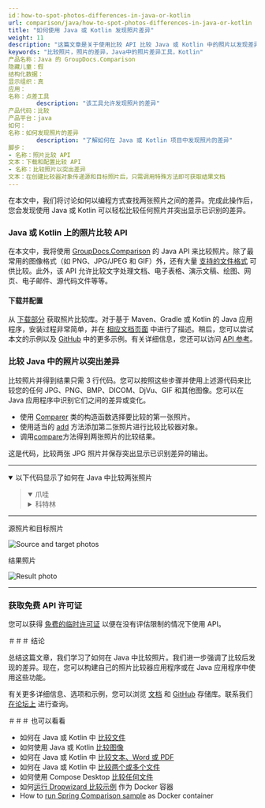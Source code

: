 ```yaml
---
id：how-to-spot-photos-differences-in-java-or-kotlin
url: comparison/java/how-to-spot-photos-differences-in-java-or-kotlin
title: "如何使用 Java 或 Kotlin 发现照片差异"
weight: 11
description: "这篇文章是关于使用比较 API 比较 Java 或 Kotlin 中的照片以发现差异"
keywords: "比较照片，照片的差异，Java中的照片差异工具，Kotlin"
产品名称：Java 的 GroupDocs.Comparison
隐藏儿童：假
结构化数据：
显示组织：真
应用：
名称：点差工具
        description: "该工具允许发现照片的差异"
产品代码：比较
产品平台：java
如何：
名称：如何发现照片的差异
        description: "了解如何在 Java 或 Kotlin 项目中发现照片的差异"
脚步：
- 名称：照片比较 API
文本：下载和配置比较 API
- 名称：比较照片以突出差异
文本：在创建比较器对象传递源和目标照片后，只需调用特殊方法即可获取结果文档
---
```


在本文中，我们将讨论如何以编程方式查找两张照片之间的差异。完成此操作后，您会发现使用 Java 或 Kotlin 可以轻松比较任何照片并突出显示已识别的差异。

### Java 或 Kotlin 上的照片比较 API

在本文中，我将使用 [GroupDocs.Comparison](https://products.groupdocs.com/comparison) 的 Java API 来比较照片。除了最常用的图像格式（如 PNG、JPG/JPEG 和 GIF）外，还有大量 [支持的文件格式](/comparison/java/supported-document-formats/) 可供比较。此外，该 API 允许比较文字处理文档、电子表格、演示文稿、绘图、网页、电子邮件、源代码文件等等。

#### 下载并配置

从 [下载部分](https://downloads.groupdocs.com/comparison/java) 获取照片比较库。对于基于 Maven、Gradle 或 Kotlin 的 Java 应用程序，安装过程非常简单，并在 [相应文档页面](comparison/java/installation) 中进行了描述。稍后，您可以尝试本文的示例以及 [GitHub](https://github.com/groupdocs-comparison) 中的更多示例。有关详细信息，您还可以访问 [API 参考](https://apireference.groupdocs.com/comparison/java)。

### 比较 Java 中的照片以突出差异

比较照片并得到结果只需 3 行代码。您可以按照这些步骤并使用上述源代码来比较您的任何 JPG、PNG、BMP、DICOM、DjVu、GIF 和其他图像。您可以在 Java 应用程序中识别它们之间的差异或变化。

* 使用 [Comparer](https://apireference.groupdocs.com/comparison/java/com.groupdocs.comparison/Comparer) 类的构造函数选择要比较的第一张照片。
* 使用适当的 [add](https://apireference.groupdocs.com/comparison/java/com.groupdocs.comparison/Comparer#add(java.io.InputStream...)) 方法添加第二张照片进行比较比较器对象。
* 调用[compare](https://apireference.groupdocs.com/comparison/java/com.groupdocs.comparison/Comparer#compare(java.io.OutputStream))方法得到两张照片的比较结果。

这是代码，比较两张 JPG 照片并保存突出显示已识别差异的输出。

---

<details open><summary>以下代码显示了如何在 Java 中比较两张照片</summary><blockquote>
<details open><summary>爪哇</summary>

<script src="https://gist.github.com/groupdocs-comparison-gists/a95fbd4fb36fc8bf201e3a187a637750.js"></script>

</details>

<details><summary>科特林</summary>

<script src="https://gist.github.com/groupdocs-comparison-gists/bebea06fbaf649b6582ea86967994193.js"></script>

</details>
</blockquote></details>

---

源照片和目标照片

![Source and target photos](comparison/java/images/how-to-spot-photos-differences-in-java-or-kotlin-source.jpg)

结果照片

![Result photo](comparison/java/images/how-to-spot-photos-differences-in-java-or-kotlin-result.jpg)

---

### 获取免费 API 许可证

您可以获得 [免费的临时许可证](https://purchase.groupdocs.com/temporary-license) 以便在没有评估限制的情况下使用 API。

＃＃＃ 结论

总结这篇文章，我们学习了如何在 Java 中比较照片。我们进一步强调了比较后发现的差异。现在，您可以构建自己的照片比较器应用程序或在 Java 应用程序中使用这些功能。

有关更多详细信息、选项和示例，您可以浏览 [文档](/comparison/java/getting-started/) 和 [GitHub](https://github.com/groupdocs-comparison) 存储库。联系我们 [在论坛上](https://forum.groupdocs.com/) 进行查询。

＃＃＃ 也可以看看

* 如何在 Java 或 Kotlin 中 [比较文件](/comparison/java/how-to-compare-files-in-java-or-kotlin)
* 如何使用 Java 或 Kotlin [比较图像](/comparison/java/how-to-compare-images-using-java-or-kotlin)
* 如何在 Java 或 Kotlin 中 [比较文本、Word 或 PDF](/comparison/java/how-to-compare-text-word-pdf-in-java-or-kotlin)
* 如何在 Java 或 Kotlin 中 [比较两个或多个文件](/comparison/java/how-to-compare-two-or-more-files-in-java-or-kotlin)
* 如何使用 Compose Desktop [比较任何文件](/comparison/java/how-to-compare-any-files-using-compose-desktop)
* 如何[运行 Dropwizard 比较示例](comparison/java/how-to-run-dropwizard-comparison-sample-using-docker) 作为 Docker 容器
* How to [run Spring Comparison sample](comparison/java/how-to-run-spring-comparison-sample-using-docker) as Docker container
